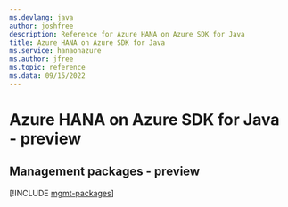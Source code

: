 ```yaml
---
ms.devlang: java
author: joshfree
description: Reference for Azure HANA on Azure SDK for Java
title: Azure HANA on Azure SDK for Java
ms.service: hanaonazure
ms.author: jfree
ms.topic: reference
ms.data: 09/15/2022
---
```

# Azure HANA on Azure SDK for Java - preview

## Management packages - preview
[!INCLUDE [mgmt-packages](hana-on-azure-mgmt-index.md)]
